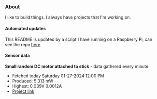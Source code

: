 ### About
I like to build things. I always have projects that I'm working on.

#### Automated updates
This README is updated by a script I have running on a Raspberry Pi, can see the repo [here](https://github.com/jdc-cunningham/raspi-git-repo-updater).

#### Sensor data


**Small random DC motor attached to stick** - data gathered every minute
- Fetched today Saturday 01-27-2024 12:00 PM
- Produced: 5.313 mW
- Highest: 0.039V 0.0012A
- [Project link](https://github.com/jdc-cunningham/turbine-raspi)